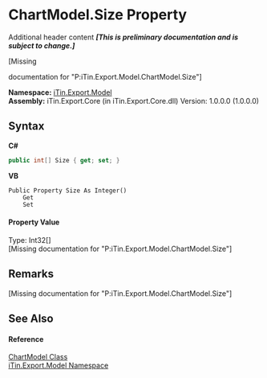 # ChartModel.Size Property 
Additional header content _**\[This is preliminary documentation and is subject to change.\]**_

\[Missing <summary> documentation for "P:iTin.Export.Model.ChartModel.Size"\]

**Namespace:**&nbsp;<a href="ef57ffcc-e95e-b212-5a46-9aa6f5a3511f">iTin.Export.Model</a><br />**Assembly:**&nbsp;iTin.Export.Core (in iTin.Export.Core.dll) Version: 1.0.0.0 (1.0.0.0)

## Syntax

**C#**<br />
``` C#
public int[] Size { get; set; }
```

**VB**<br />
``` VB
Public Property Size As Integer()
	Get
	Set
```


#### Property Value
Type: Int32[]<br />\[Missing <value> documentation for "P:iTin.Export.Model.ChartModel.Size"\]

## Remarks
\[Missing <remarks> documentation for "P:iTin.Export.Model.ChartModel.Size"\]

## See Also


#### Reference
<a href="a8ddbbae-39bf-79b5-58c6-02bf57059871">ChartModel Class</a><br /><a href="ef57ffcc-e95e-b212-5a46-9aa6f5a3511f">iTin.Export.Model Namespace</a><br />